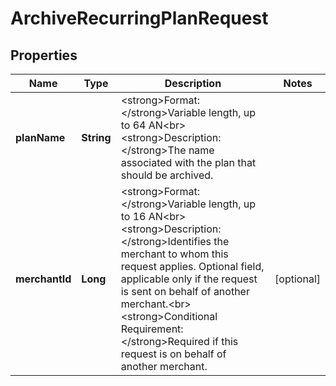 
# ArchiveRecurringPlanRequest

## Properties
Name | Type | Description | Notes
------------ | ------------- | ------------- | -------------
**planName** | **String** | &lt;strong&gt;Format: &lt;/strong&gt;Variable length, up to 64 AN&lt;br&gt;&lt;strong&gt;Description: &lt;/strong&gt;The name associated with the plan that should be archived.   | 
**merchantId** | **Long** | &lt;strong&gt;Format: &lt;/strong&gt;Variable length, up to 16 AN&lt;br&gt;&lt;strong&gt;Description: &lt;/strong&gt;Identifies the merchant to whom this request applies. Optional field, applicable only if the request is sent on behalf of another merchant.&lt;br&gt;&lt;strong&gt;Conditional Requirement: &lt;/strong&gt;Required if this request is on behalf of another merchant. |  [optional]



